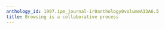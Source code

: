 ```yaml
---
anthology_id: 1997.ipm_journal-ir0anthology0volumeA33A6.5
title: Browsing is a collaborative process
---
```

